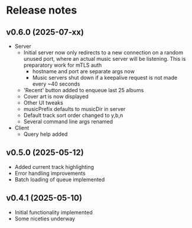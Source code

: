 # Release notes


## v0.6.0 (2025-07-xx)

- Server
  - Initial server now only redirects to a new connection on a random
    unused port, where an actual music server will be listening. This is
    preparatory work for mTLS auth
    - hostname and port are separate args now
    - Music servers shut down if a keepalive request is not made every
      ~40 seconds
  - 'Recent' button added to enqueue last 25 albums
  - Cover art is now displayed
  - Other UI tweaks
  - musicPrefix defaults to musicDir in server
  - Default track sort order changed to y,b,n
  - Several command line args renamed
- Client
  - Query help added

## v0.5.0 (2025-05-12)

- Added current track highlighting
- Error handling improvements
- Batch loading of queue implemented

## v0.4.1 (2025-05-10)

- Initial functionality implemented
- Some niceties underway
